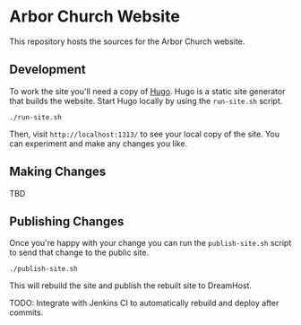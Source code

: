 # Arbor Church Website

This repository hosts the sources for the Arbor Church website. 

## Development

To work the site you'll need a copy of [Hugo](https://gohugo.io). Hugo is a static site generator that builds the website. Start Hugo locally by using the `run-site.sh` script.

    ./run-site.sh

Then, visit `http://localhost:1313/` to see your local copy of the site. You can experiment and make any changes you like. 

## Making Changes

TBD

## Publishing Changes

Once you're happy with your change you can run the `publish-site.sh` script to send that change to the public site.

    ./publish-site.sh

This will rebuild the site and publish the rebuilt site to DreamHost.

TODO: Integrate with Jenkins CI to automatically rebuild and deploy after commits.
